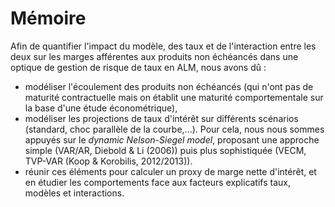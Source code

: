 # Mémoire
Afin de quantifier l'impact du modèle, des taux et de l'interaction entre les deux sur les marges afférentes aux produits non échéancés dans une optique de gestion de risque de taux en ALM, nous avons dû :
- modéliser l'écoulement des produits non échéancés (qui n'ont pas de maturité contractuelle mais on établit une maturité comportementale sur la base d'une étude économétrique),
- modéliser les projections de taux d'intérêt sur différents scénarios (standard, choc parallèle de la courbe,...). Pour cela, nous nous sommes appuyés sur le *dynamic Nelson-Siegel model*, proposant une approche simple (VAR/AR, Diebold & Li (2006)) puis plus sophistiquée (VECM, TVP-VAR (Koop & Korobilis, 2012/2013)).
- réunir ces éléments pour calculer un proxy de marge nette d'intérêt, et en étudier les comportements face aux facteurs explicatifs taux, modèles et interactions.
